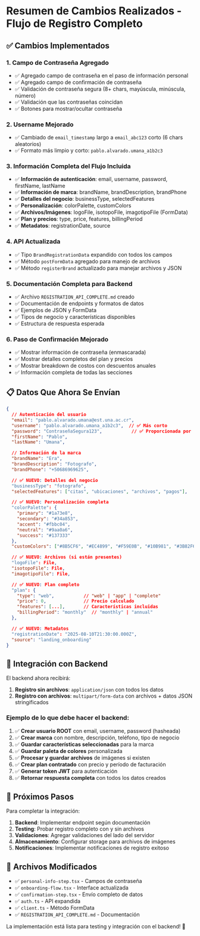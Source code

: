 # Resumen de Cambios Realizados - Flujo de Registro Completo

## ✅ Cambios Implementados

### 1. **Campo de Contraseña Agregado**
- ✅ Agregado campo de contraseña en el paso de información personal
- ✅ Agregado campo de confirmación de contraseña
- ✅ Validación de contraseña segura (8+ chars, mayúscula, minúscula, número)
- ✅ Validación que las contraseñas coincidan
- ✅ Botones para mostrar/ocultar contraseña

### 2. **Username Mejorado**
- ✅ Cambiado de `email_timestamp` largo a `email_abc123` corto (6 chars aleatorios)
- ✅ Formato más limpio y corto: `pablo.alvarado.umana_a1b2c3`

### 3. **Información Completa del Flujo Incluida**
- ✅ **Información de autenticación**: email, username, password, firstName, lastName
- ✅ **Información de marca**: brandName, brandDescription, brandPhone
- ✅ **Detalles del negocio**: businessType, selectedFeatures
- ✅ **Personalización**: colorPalette, customColors
- ✅ **Archivos/Imágenes**: logoFile, isotopoFile, imagotipoFile (FormData)
- ✅ **Plan y precios**: type, price, features, billingPeriod
- ✅ **Metadatos**: registrationDate, source

### 4. **API Actualizada**
- ✅ Tipo `BrandRegistrationData` expandido con todos los campos
- ✅ Método `postFormData` agregado para manejo de archivos
- ✅ Método `registerBrand` actualizado para manejar archivos y JSON

### 5. **Documentación Completa para Backend**
- ✅ Archivo `REGISTRATION_API_COMPLETE.md` creado
- ✅ Documentación de endpoints y formatos de datos
- ✅ Ejemplos de JSON y FormData
- ✅ Tipos de negocio y características disponibles
- ✅ Estructura de respuesta esperada

### 6. **Paso de Confirmación Mejorado**
- ✅ Mostrar información de contraseña (enmascarada)
- ✅ Mostrar detalles completos del plan y precios
- ✅ Mostrar breakdown de costos con descuentos anuales
- ✅ Información completa de todas las secciones

## 📋 Datos Que Ahora Se Envían

```json
{
  // Autenticación del usuario
  "email": "pablo.alvarado.umana@est.una.ac.cr",
  "username": "pablo.alvarado.umana_a1b2c3",  // ✅ Más corto
  "password": "ContraseñaSegura123",           // ✅ Proporcionada por usuario
  "firstName": "Pablo",
  "lastName": "Umana",

  // Información de la marca
  "brandName": "Era",
  "brandDescription": "Fotografo",
  "brandPhone": "+50686969625",

  // ✅ NUEVO: Detalles del negocio
  "businessType": "fotografo",
  "selectedFeatures": ["citas", "ubicaciones", "archivos", "pagos"],

  // ✅ NUEVO: Personalización completa
  "colorPalette": {
    "primary": "#1a73e8",
    "secondary": "#34a853",
    "accent": "#fbbc04",
    "neutral": "#9aa0a6",
    "success": "#137333"
  },
  "customColors": ["#8B5CF6", "#EC4899", "#F59E0B", "#10B981", "#3B82F6"],

  // ✅ NUEVO: Archivos (si están presentes)
  "logoFile": File,
  "isotopoFile": File,
  "imagotipoFile": File,

  // ✅ NUEVO: Plan completo
  "plan": {
    "type": "web",           // "web" | "app" | "complete" 
    "price": 0,              // Precio calculado
    "features": [...],       // Características incluidas
    "billingPeriod": "monthly"  // "monthly" | "annual"
  },

  // ✅ NUEVO: Metadatos
  "registrationDate": "2025-08-10T21:30:00.000Z",
  "source": "landing_onboarding"
}
```

## 🔗 Integración con Backend

El backend ahora recibirá:

1. **Registro sin archivos**: `application/json` con todos los datos
2. **Registro con archivos**: `multipart/form-data` con archivos + datos JSON stringificados

### Ejemplo de lo que debe hacer el backend:

1. ✅ **Crear usuario ROOT** con email, username, password (hasheada)
2. ✅ **Crear marca** con nombre, descripción, teléfono, tipo de negocio
3. ✅ **Guardar características seleccionadas** para la marca
4. ✅ **Guardar paleta de colores** personalizada 
5. ✅ **Procesar y guardar archivos** de imágenes si existen
6. ✅ **Crear plan contratado** con precio y período de facturación
7. ✅ **Generar token JWT** para autenticación
8. ✅ **Retornar respuesta completa** con todos los datos creados

## 🚀 Próximos Pasos

Para completar la integración:

1. **Backend**: Implementar endpoint según documentación
2. **Testing**: Probar registro completo con y sin archivos  
3. **Validaciones**: Agregar validaciones del lado del servidor
4. **Almacenamiento**: Configurar storage para archivos de imágenes
5. **Notificaciones**: Implementar notificaciones de registro exitoso

## 📝 Archivos Modificados

- ✅ `personal-info-step.tsx` - Campos de contraseña
- ✅ `onboarding-flow.tsx` - Interface actualizada
- ✅ `confirmation-step.tsx` - Envío completo de datos
- ✅ `auth.ts` - API expandida
- ✅ `client.ts` - Método FormData
- ✅ `REGISTRATION_API_COMPLETE.md` - Documentación

La implementación está lista para testing y integración con el backend! 🎉
